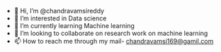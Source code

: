 - 👋 Hi, I’m @chandravamsireddy
- 👀 I’m interested in Data science
- 🌱 I’m currently learning Machine learning
- 💞️ I’m looking to collaborate on research work on machine learning
- 📫 How to reach me through my mail- chandravamsi169@gamil.com

<!---
chandravamsireddy/chandravamsireddy is a ✨ special ✨ repository because its `README.md` (this file) appears on your GitHub profile.
You can click the Preview link to take a look at your changes.
--->
